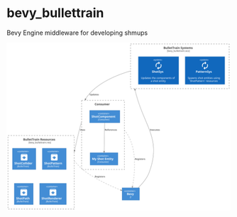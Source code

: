 # bevy_bullettrain
Bevy Engine middleware for developing shmups


![High level overview of application structure](docs/out/HighLevel.svg)